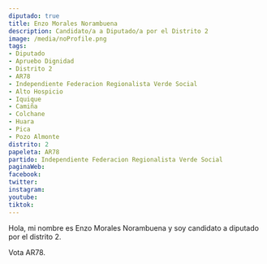 ```yaml
---
diputado: true
title: Enzo Morales Norambuena
description: Candidato/a a Diputado/a por el Distrito 2
image: /media/noProfile.png
tags:
- Diputado
- Apruebo Dignidad
- Distrito 2
- AR78
- Independiente Federacion Regionalista Verde Social
- Alto Hospicio
- Iquique
- Camiña
- Colchane
- Huara
- Pica
- Pozo Almonte
distrito: 2
papeleta: AR78
partido: Independiente Federacion Regionalista Verde Social
paginaWeb:
facebook:
twitter:
instagram:
youtube:
tiktok:
---
```

Hola, mi nombre es Enzo Morales Norambuena y soy candidato a diputado por el distrito 2.

Vota AR78.